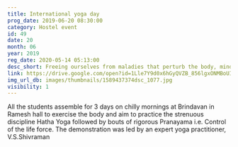 ```yaml
---
title: International yoga day
prog_date: 2019-06-20 08:30:00
category: Hostel event
id: 49
date: 20
month: 06
year: 2019
reg_date: 2020-05-14 05:13:00
desc_short: Freeing ourselves from maladies that perturb the body, mind & spirit was the experience of the International Yoga day- a veritable workshop  of peace.
link: https://drive.google.com/open?id=1Lle7Y9d0x6hGyQVZB_856lgxONMBoUIT
img_url_db: images/thumbnails/1589437374dsc_1077.jpg
visibility: 1
---
```


All the students assemble for 3 days on chilly mornings at Brindavan in Ramesh hall to exercise the body and aim to practice the strenuous discipline Hatha Yoga followed by bouts of rigorous Pranayama i.e. Control of the life force. The demonstration was led by an expert yoga practitioner, V.S.Shivraman